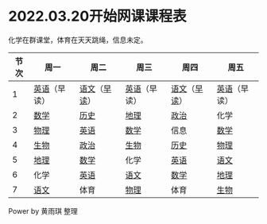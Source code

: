 # 2022.03.20开始网课课程表

化学在群课堂，体育在天天跳绳，信息未定。

| 节次 | 周一         | 周二                                                         | 周三         | 周四                                                         | 周五         |
| ---- | ------------ | ------------------------------------------------------------ | ------------ | ------------------------------------------------------------ | ------------ |
| 1    | [英语](https://ke.qq.com/webcourse/3776587/103924964#taid=12109643114979403&lite=1)（早读） | [语文](https://ke.qq.com/webcourse/3781487/103929866#taid=12111747648959343&lite=1)（[早读](https://meeting.tencent.com/dm/HZ6ZrrnZI3Tm)）                                                 | [英语](https://ke.qq.com/webcourse/3776587/103924964#taid=12109643114979403&lite=1)（早读） | [语文](https://ke.qq.com/webcourse/3781487/103929866#taid=12111747648959343&lite=1)（[早读](https://meeting.tencent.com/dm/HZ6ZrrnZI3Tm)）                                                 | [英语](https://ke.qq.com/webcourse/3776587/103924964#taid=12109643114979403&lite=1)（早读） |
| 2    | [数学](https://ke.qq.com/webcourse/3850968/103999644#taid=11778874798686936&lite=1)         | [历史](https://ke.qq.com/webcourse/3778295/103926674#taid=12030894889608951&lite=1&live=1) | [地理](https://ke.qq.com/webcourse/1282774/101379845#taid=6421233806840534&lite=1)         | [政治](https://ke.qq.com/webcourse/3778239/103926618#taid=11707230449149631&zlilite=1)                                                         | 化学         |
| 3    | [物理](https://ke.qq.com/webcourse/885911/100984479#taid=5456588446729367&lite=1)         | [英语](https://ke.qq.com/webcourse/3776587/103924964#taid=12109643114979403&lite=1)                                                         | [数学](https://ke.qq.com/webcourse/3850968/103999644#taid=11778874798686936&lite=1)         | 信息                                                         | [数学](https://ke.qq.com/webcourse/3850968/103999644#taid=11778874798686936&lite=1)         |
| 4    | [生物](https://ke.qq.com/webcourse/1540571/101638902#taid=7277177839518171&lite=1)         | [政治](https://ke.qq.com/webcourse/3778239/103926618#taid=11707230449149631&lite=1)                                                         | [生物](https://ke.qq.com/webcourse/1540571/101638902#taid=7277177839518171&lite=1)         | [历史](https://ke.qq.com/webcourse/3778295/103926674#taid=12030894889608951&lite=1&live=1) | [物理](https://ke.qq.com/webcourse/885911/100984479#taid=5456588446729367&lite=1)         |
| 5    | [地理](https://ke.qq.com/webcourse/1282774/101379845#taid=6421233806840534&lite=1)         | [数学](https://ke.qq.com/webcourse/3850968/103999644#taid=11778874798686936&lite=1)                                                         | 化学         | [英语](https://ke.qq.com/webcourse/3776587/103924964#taid=12109643114979403&lite=1)                                                         | [语文](https://ke.qq.com/webcourse/3781487/103929866#taid=12111747648959343&lite=1)         |
| 6    | 化学         | [英语](https://ke.qq.com/webcourse/3776587/103924964#taid=12109643114979403&lite=1)                                                         | [语文](https://ke.qq.com/webcourse/3781487/103929866#taid=12111747648959343&lite=1)         | [数学](https://ke.qq.com/webcourse/3850968/103999644#taid=11778874798686936&lite=1)                                                         | [地理](https://ke.qq.com/webcourse/1282774/101379845#taid=6421233806840534&lite=1)         |
| 7    | [语文](https://ke.qq.com/webcourse/3781487/103929866#taid=12111747648959343&lite=1)         | 体育                                                         | [物理](https://ke.qq.com/webcourse/885911/100984479#taid=5456588446729367&lite=1)         | 体育                                                         | [生物](https://ke.qq.com/webcourse/1540571/101638902#taid=7277177839518171&lite=1)         |

Power by 黄雨琪 整理
